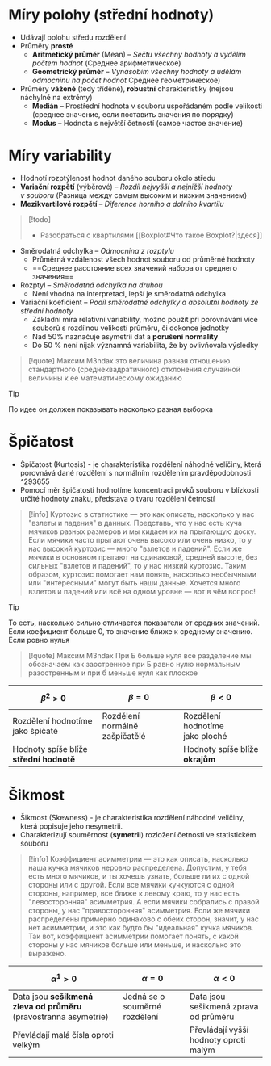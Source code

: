 
# Míry polohy (střední hodnoty)

- Udávají polohu středu rozdělení
- Průměry **prosté**
	- **Aritmetický průměr** (Mean) – _Sečtu všechny hodnoty a vydělím počtem hodnot_ (Среднее арифметическое)
	- **Geometrický průměr** – _Vynásobím všechny hodnoty a udělám odmocninu na počet hodnot_ Среднее геометрическое)
- Průměry **vážené** (tedy tříděné), **robustní** charakteristiky (nejsou náchylné na extrémy)
	- **Medián** – Prostřední hodnota v souboru uspořádaném podle velikosti (cреднее значение, если поставить значения по порядку)
	- **Modus** – Hodnota s největší četností (самое частое значение)

# Míry variability

- Hodnotí rozptýlenost hodnot daného souboru okolo středu
- **Variační rozpětí** (výběrové) – _Rozdíl nejvyšší a nejnižší hodnoty v souboru_  (Разница между самым высоким и низким значением)
- **Mezikvartilové rozpětí** – _Diference horního a dolního kvartilu_ 

>[!todo] 
>- Разобраться с квартилями [[Boxplot#Что такое Boxplot?|здеся]]

- Směrodatná odchylka – _Odmocnina z rozptylu_
	- Průměrná vzdálenost všech hodnot souboru od průměrné hodnoty 
	- ==Среднее расстояние всех значений набора от среднего значения==
- Rozptyl – _Směrodatná odchylka na druhou_ 
	- Není vhodná na interpretaci, lepší je směrodatná odchylka
- Variační koeficient – _Podíl směrodatné odchylky a absolutní hodnoty ze střední hodnoty_ 
	- Základní míra relativní variability, možno použít při porovnávání více souborů s rozdílnou velikostí průměru, či dokonce jednotky
	- Nad 50% naznačuje asymetrii dat a **porušení normality** 
	- Do 50 % není nijak významná variabilita, že by ovlivňovala výsledky

>[!quote] Максим M3ndax
>это величина равная отношению стандартного (среднеквадратичного) отклонения случайной величины к ее математическому ожиданию

>[!tip]
 >По идее он должен показывать насколько разная выборка
# Špičatost
- Špičatost (Kurtosis) - je charakteristika rozdělení náhodné veličiny, která porovnává dané rozdělení s normálním rozdělením pravděpodobnosti  ^293655
- Pomocí měr špičatosti hodnotíme koncentraci prvků souboru v blízkosti určité hodnoty znaku, představa o tvaru rozdělení četností

>[!info] 
>Куртозис в статистике — это как описать, насколько у нас "взлеты и падения" в данных. Представь, что у нас есть куча мячиков разных размеров и мы кидаем их на прыгающую доску. Если мячики часто прыгают очень высоко или очень низко, то у нас высокий куртозис — много "взлетов и падений".
>Если же мячики в основном прыгают на одинаковой, средней высоте, без сильных "взлетов и падений", то у нас низкий куртозис.
>Таким образом, куртозис помогает нам понять, насколько необычными или "интересными" могут быть наши данные. Хочется много взлетов и падений или всё на одном уровне — вот в чём вопрос!

>[!tip]
>То есть, насколько сильно отличается показатели от средних значений. Если коефициент больше 0, то значение ближе к среднему значению. Если ровно нулья  

>[!quote] Максим M3ndax
>При Б больше нуля все разделение мы обозначаем как заостренное
>при Б равно нулю нормальным разостренным
>и при б меньше нуля как плоское

| $$\beta^2>0$$                           | $$\beta=0$$                    | $$\beta<0$$                     |
| --------------------------------------- | ------------------------------ | ------------------------------- |
| Rozdělení hodnotíme jako špičaté        | Rozdělení normálně zašpičatělé | Rozdělení hodnotíme jako ploché |
| Hodnoty spíše blíže **střední hodnotě** |                                |   Hodnoty spíše blíže **okrajům**                              |
# Šikmost

- Šikmost (Skewness) - je charakteristika rozdělení náhodné veličiny, která popisuje jeho nesymetrii. 
- Charakterizují souměrnost (**symetrii**) rozložení četnosti ve statistickém souboru

>[!info] 
>Коэффициент асимметрии — это как описать, насколько наша кучка мячиков неровно распределена. Допустим, у тебя есть много мячиков, и ты хочешь узнать, больше ли их с одной стороны или с другой.
>Если все мячики кучкуются с одной стороны, например, все ближе к левому краю, то у нас есть "левосторонняя" асимметрия. А если мячики собрались с правой стороны, у нас "правосторонняя" асимметрия.
>Если же мячики распределены примерно одинаково с обеих сторон, значит, у нас нет асимметрии, и это как будто бы "идеальная" кучка мячиков.
>Так вот, коэффициент асимметрии помогает понять, с какой стороны у нас мячиков больше или меньше, и насколько это выражено.

| $$\alpha^1>0$$                          | $$\alpha=0$$                   | $$\alpha<0$$                    |
| --------------------------------------- | ------------------------------ | ------------------------------- |
| Data jsou **sešikmená zleva od průměru**   (pravostranna asymetrie)    |	Jedná se o souměrné rozdělení	 | Data jsou sešikmená zprava od průměru |
| Převládají malá čísla oproti velkým|                                | Převládají vyšší hodnoty oproti malým |

